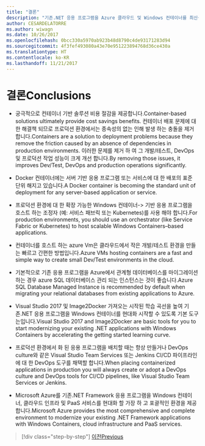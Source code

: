 ```yaml
---
title: "결론"
description: "기존.NET 응용 프로그램을 Azure 클라우드 및 Windows 컨테이너를 최신식 | 결론을 내리기"
author: CESARDELATORRE
ms.author: wiwagn
ms.date: 10/26/2017
ms.openlocfilehash: 0bcc330a5970ab923b48d8790c4de93171283d94
ms.sourcegitcommit: 4f3fef493080a43e70e951223894768d36ce430a
ms.translationtype: HT
ms.contentlocale: ko-KR
ms.lasthandoff: 11/21/2017
---
```

# <a name="conclusions"></a><span data-ttu-id="49d42-103">결론</span><span class="sxs-lookup"><span data-stu-id="49d42-103">Conclusions</span></span>

-   <span data-ttu-id="49d42-104">궁극적으로 컨테이너 기반 솔루션 비용 절감을 제공합니다.</span><span class="sxs-lookup"><span data-stu-id="49d42-104">Container-based solutions ultimately provide cost savings benefits.</span></span> <span data-ttu-id="49d42-105">컨테이너 배포 문제에 대 한 해결책 되므로 프로덕션 환경에서는 종속성의 없는 인해 발생 하는 충돌을 제거 합니다.</span><span class="sxs-lookup"><span data-stu-id="49d42-105">Containers are a solution to deployment problems because they remove the friction caused by an absence of dependencies in production environments.</span></span> <span data-ttu-id="49d42-106">이러한 문제를 제거 하 여 그 개발/테스트, DevOps 및 프로덕션 작업 성능이 크게 개선 합니다.</span><span class="sxs-lookup"><span data-stu-id="49d42-106">By removing those issues, it improves Dev/Test, DevOps and production operations significantly.</span></span>

-   <span data-ttu-id="49d42-107">Docker 컨테이너에는 서버 기반 응용 프로그램 또는 서비스에 대 한 배포의 표준 단위 해지고 있습니다.</span><span class="sxs-lookup"><span data-stu-id="49d42-107">A Docker container is becoming the standard unit of deployment for any server-based application or service.</span></span>

-   <span data-ttu-id="49d42-108">프로덕션 환경에 대 한 확장 가능한 Windows 컨테이너-> 기반 응용 프로그램을 호스트 하는 조정자 (예: 서비스 패브릭 또는 Kubernetes)를 사용 해야 합니다.</span><span class="sxs-lookup"><span data-stu-id="49d42-108">For production environments, you should use an orchestrator (like Service Fabric or Kubernetes) to host scalable Windows Containers­­–based applications.</span></span>

-   <span data-ttu-id="49d42-109">컨테이너를 호스트 하는 azure Vm은 클라우드에서 작은 개발/테스트 환경을 만들는 빠르고 간편한 방법입니다.</span><span class="sxs-lookup"><span data-stu-id="49d42-109">Azure VMs hosting containers are a fast and simple way to create small Dev/Test environments in the cloud.</span></span>

-   <span data-ttu-id="49d42-110">기본적으로 기존 응용 프로그램을 Azure에서 관계형 데이터베이스를 마이그레이션하는 경우 azure SQL 데이터베이스 관리 되는 인스턴스는 것이 좋습니다.</span><span class="sxs-lookup"><span data-stu-id="49d42-110">Azure SQL Database Managed Instance is recommended by default when migrating your relational databases from existing applications to Azure.</span></span>

-   <span data-ttu-id="49d42-111">Visual Studio 2017 및 Image2Docker 가져오는 시작된 학습 곡선을 높여 기존.NET 응용 프로그램을 Windows 컨테이너를 현대화 시작할 수 있도록 기본 도구는입니다.</span><span class="sxs-lookup"><span data-stu-id="49d42-111">Visual Studio 2017 and Image2Docker are basic tools for you to start modernizing your existing .NET applications with Windows Containers by accelerating the getting started learning curve.</span></span>

-   <span data-ttu-id="49d42-112">프로덕션 환경에서 화 된 응용 프로그램을 배치할 때는 항상 만들거나 DevOps culture와 같은 Visual Studio Team Services 또는 Jenkins CI/CD 파이프라인에 대 한 DevOps 도구를 채택할 합니다.</span><span class="sxs-lookup"><span data-stu-id="49d42-112">When placing containerized applications in production you will always create or adopt a DevOps culture and DevOps tools for CI/CD pipelines, like Visual Studio Team Services or Jenkins.</span></span>

-   <span data-ttu-id="49d42-113">Microsoft Azure를 기존.NET Framework 응용 프로그램을 Windows 컨테이너, 클라우드 인프라 및 PaaS 서비스를 현대화 할 가장 하 고 포괄적인 환경을 제공 합니다.</span><span class="sxs-lookup"><span data-stu-id="49d42-113">Microsoft Azure provides the most comprehensive and complete environment to modernize your existing .NET Framework applications with Windows Containers, cloud infrastructure and PaaS services.</span></span>

>[!div class="step-by-step"]
[<span data-ttu-id="49d42-114">이전</span><span class="sxs-lookup"><span data-stu-id="49d42-114">Previous</span></span>](walkthroughs-technical-get-started-overview.md)